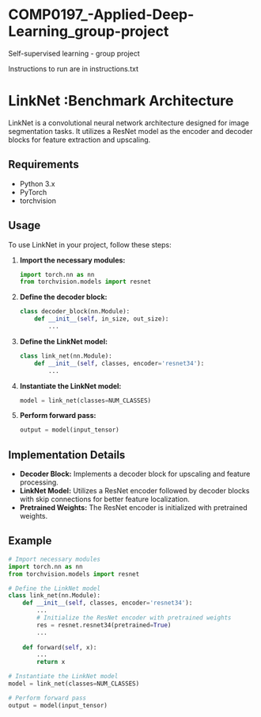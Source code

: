 # COMP0197_-Applied-Deep-Learning_group-project
Self-supervised learning - group project

Instructions to run are in instructions.txt

# LinkNet :Benchmark Architecture

LinkNet is a convolutional neural network architecture designed for image segmentation tasks. It utilizes a ResNet model as the encoder and decoder blocks for feature extraction and upscaling.

## Requirements

- Python 3.x
- PyTorch
- torchvision

## Usage

To use LinkNet in your project, follow these steps:

1. **Import the necessary modules:**
    ```python
    import torch.nn as nn
    from torchvision.models import resnet
    ```

2. **Define the decoder block:**
    ```python
    class decoder_block(nn.Module):
        def __init__(self, in_size, out_size):
            ...
    ```

3. **Define the LinkNet model:**
    ```python
    class link_net(nn.Module):
        def __init__(self, classes, encoder='resnet34'):
            ...
    ```

4. **Instantiate the LinkNet model:**
    ```python
    model = link_net(classes=NUM_CLASSES)
    ```

5. **Perform forward pass:**
    ```python
    output = model(input_tensor)
    ```

## Implementation Details

- **Decoder Block:** Implements a decoder block for upscaling and feature processing.
- **LinkNet Model:** Utilizes a ResNet encoder followed by decoder blocks with skip connections for better feature localization.
- **Pretrained Weights:** The ResNet encoder is initialized with pretrained weights.

## Example

```python
# Import necessary modules
import torch.nn as nn
from torchvision.models import resnet

# Define the LinkNet model
class link_net(nn.Module):
    def __init__(self, classes, encoder='resnet34'):
        ...
        # Initialize the ResNet encoder with pretrained weights
        res = resnet.resnet34(pretrained=True)
        ...
    
    def forward(self, x):
        ...
        return x

# Instantiate the LinkNet model
model = link_net(classes=NUM_CLASSES)

# Perform forward pass
output = model(input_tensor)
